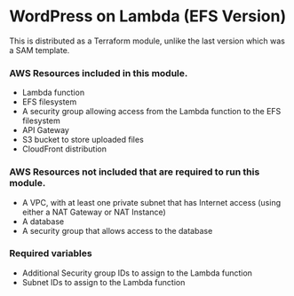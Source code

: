 # WordPress on Lambda (EFS Version)

This is distributed as a Terraform module, unlike the last version which was a SAM template.

### AWS Resources included in this module.

* Lambda function
* EFS filesystem
* A security group allowing access from the Lambda function to the EFS filesystem
* API Gateway
* S3 bucket to store uploaded files
* CloudFront distribution

### AWS Resources not included that are required to run this module.

* A VPC, with at least one private subnet that has Internet access (using either a NAT Gateway or NAT Instance)
* A database
* A security group that allows access to the database

### Required variables

* Additional Security group IDs to assign to the Lambda function
* Subnet IDs to assign to the Lambda function
